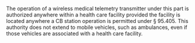 The operation of a wireless medical telemetry transmitter under this part is authorized anywhere within a health care facility provided the facility is located anywhere a CB station operation is permitted under § 95.405. This authority does not extend to mobile vehicles, such as ambulances, even if those vehicles are associated with a health care facility.

